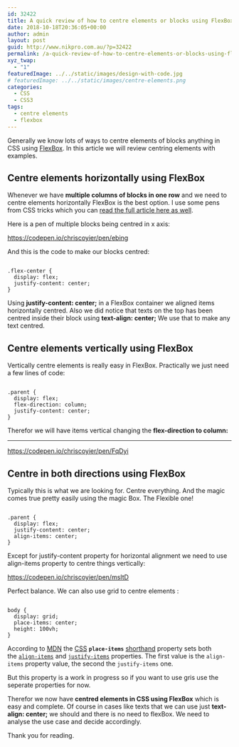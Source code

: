```yaml
---
id: 32422
title: A quick review of how to centre elements or blocks using FlexBox in CSS
date: 2018-10-18T20:36:05+00:00
author: admin
layout: post
guid: http://www.nikpro.com.au/?p=32422
permalink: /a-quick-review-of-how-to-centre-elements-or-blocks-using-flexbox-in-css/
xyz_twap:
  - "1"
featuredImage: ../../static/images/design-with-code.jpg
# featuredImage: ../../static/images/centre-elements.png
categories:
  - CSS
  - CSS3
tags:
  - centre elements
  - flexbox
---
```


Generally we know lots of ways to centre elements of blocks anything in CSS using [FlexBox](http://www.nikpro.com.au/how-flexbox-and-auto-margin-work-together-with-examples/). In this article we will review centring elements with examples.

## Centre elements horizontally using FlexBox

Whenever we have **multiple columns of blocks in one row** and we need to centre elements horizontally FlexBox is the best option. I use some pens from CSS tricks which you can <a href="https://css-tricks.com/centering-css-complete-guide/" target="_blank" rel="noopener noreferrer">read the full article here as well</a>.

Here is a pen of multiple blocks being centred in x axis:

https://codepen.io/chriscoyier/pen/ebing

And this is the code to make our blocks centred:


```

.flex-center {
  display: flex;
  justify-content: center;
}

```


Using **justify-content: center;** in a FlexBox container we aligned items horizontally centred. Also we did notice that texts on the top has been centred inside their block using **text-align: center;** We use that to make any text centred.

## Centre elements vertically using FlexBox

Vertically centre elements is really easy in FlexBox. Practically we just need a few lines of code:


```

.parent {
  display: flex;
  flex-direction: column;
  justify-content: center;
}

```


Therefor we will have items vertical changing the **flex-direction to column:**

---

https://codepen.io/chriscoyier/pen/FqDyi

## Centre in both directions using FlexBox

Typically this is what we are looking for. Centre everything. And the magic comes true pretty easily using the magic Box. The Flexible one!


```

.parent {
  display: flex;
  justify-content: center;
  align-items: center;
}

```


Except for justify-content property for horizontal alignment we need to use align-items property to centre things vertically:

https://codepen.io/chriscoyier/pen/msItD

Perfect balance. We can also use grid to centre elements :


```

body {
  display: grid;
  place-items: center;
  height: 100vh;
}

```


According to <a href="https://developer.mozilla.org/en-US/docs/Web/CSS/place-items" target="_blank" rel="noopener noreferrer">MDN</a> the [CSS](https://developer.mozilla.org/en-US/docs/Web/CSS) **`place-items`** [shorthand](https://developer.mozilla.org/en-US/docs/Web/CSS/Shorthand_properties) property sets both the [`align-items`](https://developer.mozilla.org/en-US/docs/Web/CSS/align-items) and [`justify-items`](https://developer.mozilla.org/en-US/docs/Web/CSS/justify-items) properties. The first value is the `align-items` property value, the second the `justify-items` one.

But this property is a work in progress so if you want to use gris use the seperate properties for now.

Therefor we now have **centred elements in CSS using FlexBox** which is easy and complete. Of course in cases like texts that we can use just **text-align: center;** we should and there is no need to flexBox. We need to analyse the use case and decide accordingly.

Thank you for reading.
